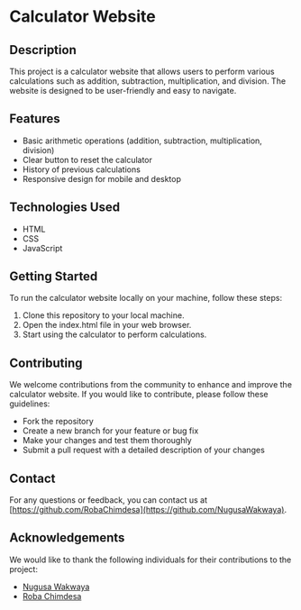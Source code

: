 # Calculator Website

## Description
This project is a calculator website that allows users to perform various calculations such as addition, subtraction, multiplication, and division. The website is designed to be user-friendly and easy to navigate.

## Features
- Basic arithmetic operations (addition, subtraction, multiplication, division)
- Clear button to reset the calculator
- History of previous calculations
- Responsive design for mobile and desktop

## Technologies Used
- HTML
- CSS
- JavaScript

## Getting Started
To run the calculator website locally on your machine, follow these steps:
1. Clone this repository to your local machine.
2. Open the index.html file in your web browser.
3. Start using the calculator to perform calculations.

## Contributing
We welcome contributions from the community to enhance and improve the calculator website. If you would like to contribute, please follow these guidelines:
- Fork the repository
- Create a new branch for your feature or bug fix
- Make your changes and test them thoroughly
- Submit a pull request with a detailed description of your changes


## Contact
For any questions or feedback, you can contact us at [https://github.com/RobaChimdesa](https://github.com/NugusaWakwaya).

## Acknowledgements
We would like to thank the following individuals for their contributions to the project:
- [Nugusa Wakwaya](https://github.com/NugusaWakwaya)
- [Roba Chimdesa](https://github.com/RobaChimdesa)
